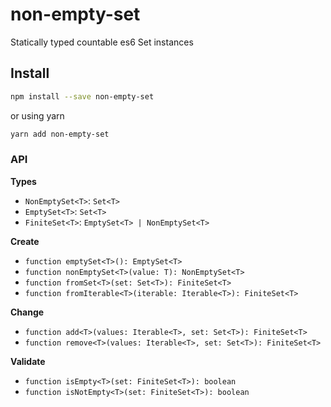 # non-empty-set

Statically typed countable es6 Set instances

## Install

```bash
npm install --save non-empty-set
```

or using yarn

```bash
yarn add non-empty-set
```

### API

**Types**

* `NonEmptySet<T>`: `Set<T>`
* `EmptySet<T>`: `Set<T>`
* `FiniteSet<T>`: `EmptySet<T> | NonEmptySet<T>`

**Create**

* `function emptySet<T>(): EmptySet<T>`
* `function nonEmptySet<T>(value: T): NonEmptySet<T>`
* `function fromSet<T>(set: Set<T>): FiniteSet<T>`
* `function fromIterable<T>(iterable: Iterable<T>): FiniteSet<T>`

**Change**

* `function add<T>(values: Iterable<T>, set: Set<T>): FiniteSet<T>`
* `function remove<T>(values: Iterable<T>, set: Set<T>): FiniteSet<T>`

**Validate**

* `function isEmpty<T>(set: FiniteSet<T>): boolean`
* `function isNotEmpty<T>(set: FiniteSet<T>): boolean`

